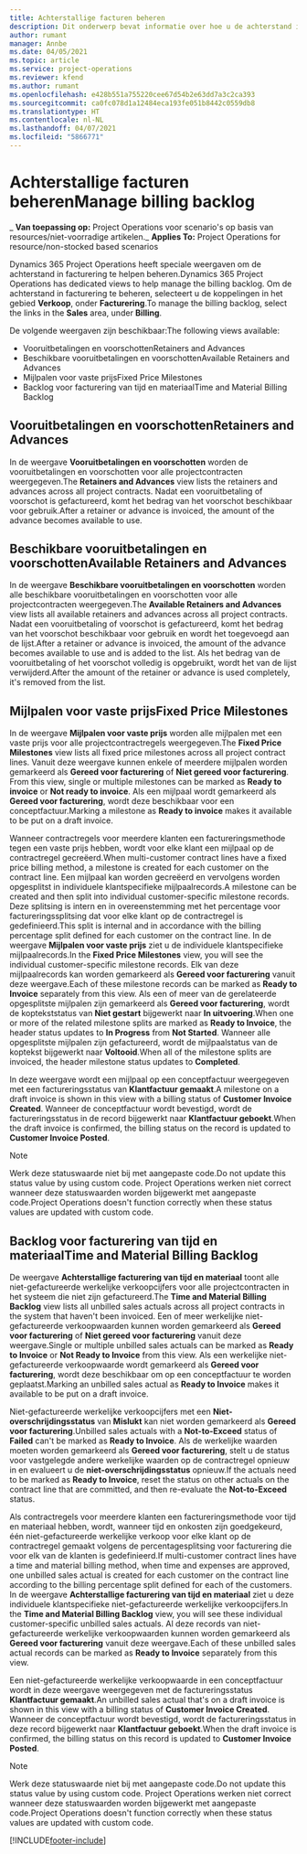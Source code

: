 ```yaml
---
title: Achterstallige facturen beheren
description: Dit onderwerp bevat informatie over hoe u de achterstand in facturering in Project Operations kunt weergeven en ermee kunt werken.
author: rumant
manager: Annbe
ms.date: 04/05/2021
ms.topic: article
ms.service: project-operations
ms.reviewer: kfend
ms.author: rumant
ms.openlocfilehash: e428b551a755220cee67d54b2e63dd7a3c2ca393
ms.sourcegitcommit: ca0fc078d1a12484eca193fe051b8442c0559db8
ms.translationtype: HT
ms.contentlocale: nl-NL
ms.lasthandoff: 04/07/2021
ms.locfileid: "5866771"
---
```

# <a name="manage-billing-backlog"></a><span data-ttu-id="b6723-103">Achterstallige facturen beheren</span><span class="sxs-lookup"><span data-stu-id="b6723-103">Manage billing backlog</span></span>

<span data-ttu-id="b6723-104">_ **Van toepassing op:** Project Operations voor scenario's op basis van resources/niet-voorradige artikelen.</span><span class="sxs-lookup"><span data-stu-id="b6723-104">_ **Applies To:** Project Operations for resource/non-stocked based scenarios</span></span>

<span data-ttu-id="b6723-105">Dynamics 365 Project Operations heeft speciale weergaven om de achterstand in facturering te helpen beheren.</span><span class="sxs-lookup"><span data-stu-id="b6723-105">Dynamics 365 Project Operations has dedicated views to help manage the billing backlog.</span></span> <span data-ttu-id="b6723-106">Om de achterstand in facturering te beheren, selecteert u de koppelingen in het gebied **Verkoop**, onder **Facturering**.</span><span class="sxs-lookup"><span data-stu-id="b6723-106">To manage the billing backlog, select the links in the **Sales** area, under **Billing**.</span></span> 

<span data-ttu-id="b6723-107">De volgende weergaven zijn beschikbaar:</span><span class="sxs-lookup"><span data-stu-id="b6723-107">The following views available:</span></span>

- <span data-ttu-id="b6723-108">Vooruitbetalingen en voorschotten</span><span class="sxs-lookup"><span data-stu-id="b6723-108">Retainers and Advances</span></span>
- <span data-ttu-id="b6723-109">Beschikbare vooruitbetalingen en voorschotten</span><span class="sxs-lookup"><span data-stu-id="b6723-109">Available Retainers and Advances</span></span>
- <span data-ttu-id="b6723-110">Mijlpalen voor vaste prijs</span><span class="sxs-lookup"><span data-stu-id="b6723-110">Fixed Price Milestones</span></span>
- <span data-ttu-id="b6723-111">Backlog voor facturering van tijd en materiaal</span><span class="sxs-lookup"><span data-stu-id="b6723-111">Time and Material Billing Backlog</span></span>

## <a name="retainers-and-advances"></a><span data-ttu-id="b6723-112">Vooruitbetalingen en voorschotten</span><span class="sxs-lookup"><span data-stu-id="b6723-112">Retainers and Advances</span></span>

<span data-ttu-id="b6723-113">In de weergave **Vooruitbetalingen en voorschotten** worden de vooruitbetalingen en voorschotten voor alle projectcontracten weergegeven.</span><span class="sxs-lookup"><span data-stu-id="b6723-113">The **Retainers and Advances** view lists the retainers and advances across all project contracts.</span></span> <span data-ttu-id="b6723-114">Nadat een vooruitbetaling of voorschot is gefactureerd, komt het bedrag van het voorschot beschikbaar voor gebruik.</span><span class="sxs-lookup"><span data-stu-id="b6723-114">After a retainer or advance is invoiced, the amount of the advance becomes available to use.</span></span>

## <a name="available-retainers-and-advances"></a><span data-ttu-id="b6723-115">Beschikbare vooruitbetalingen en voorschotten</span><span class="sxs-lookup"><span data-stu-id="b6723-115">Available Retainers and Advances</span></span>

<span data-ttu-id="b6723-116">In de weergave **Beschikbare vooruitbetalingen en voorschotten** worden alle beschikbare vooruitbetalingen en voorschotten voor alle projectcontracten weergegeven.</span><span class="sxs-lookup"><span data-stu-id="b6723-116">The **Available Retainers and Advances** view lists all available retainers and advances across all project contracts.</span></span> <span data-ttu-id="b6723-117">Nadat een vooruitbetaling of voorschot is gefactureerd, komt het bedrag van het voorschot beschikbaar voor gebruik en wordt het toegevoegd aan de lijst.</span><span class="sxs-lookup"><span data-stu-id="b6723-117">After a retainer or advance is invoiced, the amount of the advance becomes available to use and is added to the list.</span></span> <span data-ttu-id="b6723-118">Als het bedrag van de vooruitbetaling of het voorschot volledig is opgebruikt, wordt het van de lijst verwijderd.</span><span class="sxs-lookup"><span data-stu-id="b6723-118">After the amount of the retainer or advance is used completely, it's removed from the list.</span></span>

## <a name="fixed-price-milestones"></a><span data-ttu-id="b6723-119">Mijlpalen voor vaste prijs</span><span class="sxs-lookup"><span data-stu-id="b6723-119">Fixed Price Milestones</span></span>

<span data-ttu-id="b6723-120">In de weergave **Mijlpalen voor vaste prijs** worden alle mijlpalen met een vaste prijs voor alle projectcontractregels weergegeven.</span><span class="sxs-lookup"><span data-stu-id="b6723-120">The **Fixed Price Milestones** view lists all fixed price milestones across all project contract lines.</span></span> <span data-ttu-id="b6723-121">Vanuit deze weergave kunnen enkele of meerdere mijlpalen worden gemarkeerd als **Gereed voor facturering** of **Niet gereed voor facturering**.​</span><span class="sxs-lookup"><span data-stu-id="b6723-121">From this view, single or multiple milestones can be marked as **Ready to invoice** or **Not ready to invoice**.</span></span> <span data-ttu-id="b6723-122">Als een mijlpaal wordt gemarkeerd als **Gereed voor facturering**, wordt deze beschikbaar voor een conceptfactuur.</span><span class="sxs-lookup"><span data-stu-id="b6723-122">Marking a milestone as **Ready to invoice** makes it available to be put on a draft invoice.</span></span>

<span data-ttu-id="b6723-123">Wanneer contractregels voor meerdere klanten een factureringsmethode tegen een vaste prijs hebben, wordt voor elke klant een mijlpaal op de contractregel gecreëerd.</span><span class="sxs-lookup"><span data-stu-id="b6723-123">When multi-customer contract lines have a fixed price billing method, a milestone is created for each customer on the contract line.</span></span> <span data-ttu-id="b6723-124">Een mijlpaal kan worden gecreëerd en vervolgens worden opgesplitst in individuele klantspecifieke mijlpaalrecords.</span><span class="sxs-lookup"><span data-stu-id="b6723-124">A milestone can be created and then split into individual customer-specific milestone records.</span></span> <span data-ttu-id="b6723-125">Deze splitsing is intern en in overeenstemming met het percentage voor factureringssplitsing dat voor elke klant op de contractregel is gedefinieerd.</span><span class="sxs-lookup"><span data-stu-id="b6723-125">This split is internal and in accordance with the billing percentage split defined for each customer on the contract line.</span></span> <span data-ttu-id="b6723-126">In de weergave **Mijlpalen voor vaste prijs** ziet u de individuele klantspecifieke mijlpaalrecords.</span><span class="sxs-lookup"><span data-stu-id="b6723-126">In the **Fixed Price Milestones** view, you will see the individual customer-specific milestone records.</span></span> <span data-ttu-id="b6723-127">Elk van deze mijlpaalrecords kan worden gemarkeerd als **Gereed voor facturering** vanuit deze weergave.</span><span class="sxs-lookup"><span data-stu-id="b6723-127">Each of these milestone records can be marked as **Ready to Invoice** separately from this view.</span></span> <span data-ttu-id="b6723-128">Als een of meer van de gerelateerde opgesplitste mijlpalen zijn gemarkeerd als **Gereed voor facturering**, wordt de koptekststatus van **Niet gestart** bijgewerkt naar **In uitvoering**​.</span><span class="sxs-lookup"><span data-stu-id="b6723-128">When one or more of the related milestone splits are marked as **Ready to Invoice**, the header status updates to **In Progress** from **Not Started**.</span></span> <span data-ttu-id="b6723-129">Wanneer alle opgesplitste mijlpalen zijn gefactureerd, wordt de mijlpaalstatus van de koptekst bijgewerkt naar **Voltooid**​.</span><span class="sxs-lookup"><span data-stu-id="b6723-129">When all of the milestone splits are invoiced, the header milestone status updates to **Completed**.</span></span>

<span data-ttu-id="b6723-130">In deze weergave wordt een mijlpaal op een conceptfactuur weergegeven met een factureringsstatus van **Klantfactuur gemaakt**.</span><span class="sxs-lookup"><span data-stu-id="b6723-130">A milestone on a draft invoice is shown in this view with a billing status of **Customer Invoice Created**.</span></span> <span data-ttu-id="b6723-131">Wanneer de conceptfactuur wordt bevestigd, wordt de factureringsstatus in de record bijgewerkt naar **Klantfactuur geboekt**.</span><span class="sxs-lookup"><span data-stu-id="b6723-131">When the draft invoice is confirmed, the billing status on the record is updated to **Customer Invoice Posted**.</span></span> 

> [!NOTE] 
> <span data-ttu-id="b6723-132">Werk deze statuswaarde niet bij met aangepaste code.</span><span class="sxs-lookup"><span data-stu-id="b6723-132">Do not update this status value by using custom code.</span></span> <span data-ttu-id="b6723-133">Project Operations werken niet correct wanneer deze statuswaarden worden bijgewerkt met aangepaste code.</span><span class="sxs-lookup"><span data-stu-id="b6723-133">Project Operations doesn't function correctly when these status values are updated with custom code.</span></span>

## <a name="time-and-material-billing-backlog"></a><span data-ttu-id="b6723-134">Backlog voor facturering van tijd en materiaal</span><span class="sxs-lookup"><span data-stu-id="b6723-134">Time and Material Billing Backlog</span></span>

<span data-ttu-id="b6723-135">De weergave **Achterstallige facturering van tijd en materiaal** toont alle niet-gefactureerde werkelijke verkoopcijfers voor alle projectcontracten in het systeem die niet zijn gefactureerd.</span><span class="sxs-lookup"><span data-stu-id="b6723-135">The **Time and Material Billing Backlog** view lists all unbilled sales actuals across all project contracts in the system that haven't been invoiced.</span></span> <span data-ttu-id="b6723-136">Een of meer werkelijke niet-gefactureerde verkoopwaarden kunnen worden gemarkeerd als **Gereed voor facturering** of **Niet gereed voor facturering** vanuit deze weergave.</span><span class="sxs-lookup"><span data-stu-id="b6723-136">Single or multiple unbilled sales actuals can be marked as **Ready to Invoice** or **Not Ready to Invoice** from this view.</span></span> <span data-ttu-id="b6723-137">Als een werkelijke niet-gefactureerde verkoopwaarde wordt gemarkeerd als **Gereed voor facturering**, wordt deze beschikbaar om op een conceptfactuur te worden geplaatst.</span><span class="sxs-lookup"><span data-stu-id="b6723-137">Marking an unbilled sales actual as **Ready to Invoice** makes it available to be put on a draft invoice.</span></span>

<span data-ttu-id="b6723-138">Niet-gefactureerde werkelijke verkoopcijfers met een **Niet-overschrijdingsstatus** van **Mislukt** kan niet worden gemarkeerd als **Gereed voor facturering**.</span><span class="sxs-lookup"><span data-stu-id="b6723-138">Unbilled sales actuals with a **Not-to-Exceed** status of **Failed** can't be marked as **Ready to Invoice**.</span></span> <span data-ttu-id="b6723-139">Als de werkelijke waarden moeten worden gemarkeerd als **Gereed voor facturering**, stelt u de status voor vastgelegde andere werkelijke waarden op de contractregel opnieuw in en evalueert u de **niet-overschrijdingsstatus** opnieuw.</span><span class="sxs-lookup"><span data-stu-id="b6723-139">If the actuals need to be marked as **Ready to Invoice**, reset the status on other actuals on the contract line that are committed, and then re-evaluate the **Not-to-Exceed** status.</span></span>

<span data-ttu-id="b6723-140">Als contractregels voor meerdere klanten een factureringsmethode voor tijd en materiaal hebben, wordt, wanneer tijd en onkosten zijn goedgekeurd, één niet-gefactureerde werkelijke verkoop voor elke klant op de contractregel gemaakt volgens de percentagesplitsing voor facturering die voor elk van de klanten is gedefinieerd.</span><span class="sxs-lookup"><span data-stu-id="b6723-140">If multi-customer contract lines have a time and material billing method, when time and expenses are approved, one unbilled sales actual is created for each customer on the contract line according to the billing percentage split defined for each of the customers.</span></span> <span data-ttu-id="b6723-141">In de weergave **Achterstallige facturering van tijd en materiaal** ziet u deze individuele klantspecifieke niet-gefactureerde werkelijke verkoopcijfers.</span><span class="sxs-lookup"><span data-stu-id="b6723-141">In the **Time and Material Billing Backlog** view, you will see these individual customer-specific unbilled sales actuals.</span></span> <span data-ttu-id="b6723-142">Al deze records van niet-gefactureerde werkelijke verkoopwaarden kunnen worden gemarkeerd als **Gereed voor facturering** vanuit deze weergave.</span><span class="sxs-lookup"><span data-stu-id="b6723-142">Each of these unbilled sales actual records can be marked as **Ready to Invoice** separately from this view.</span></span>

<span data-ttu-id="b6723-143">Een niet-gefactureerde werkelijke verkoopwaarde in een conceptfactuur wordt in deze weergave weergegeven met de factureringsstatus **Klantfactuur gemaakt**​.</span><span class="sxs-lookup"><span data-stu-id="b6723-143">An unbilled sales actual that's on a draft invoice is shown in this view with a billing status of **Customer Invoice Created**.</span></span> <span data-ttu-id="b6723-144">Wanneer de conceptfactuur wordt bevestigd, wordt de factureringsstatus in deze record bijgewerkt naar **Klantfactuur geboekt**.</span><span class="sxs-lookup"><span data-stu-id="b6723-144">When the draft invoice is confirmed, the billing status on this record is updated to **Customer Invoice Posted**.</span></span> 

> [!NOTE] 
> <span data-ttu-id="b6723-145">Werk deze statuswaarde niet bij met aangepaste code.</span><span class="sxs-lookup"><span data-stu-id="b6723-145">Do not update this status value by using custom code.</span></span> <span data-ttu-id="b6723-146">Project Operations werken niet correct wanneer deze statuswaarden worden bijgewerkt met aangepaste code.</span><span class="sxs-lookup"><span data-stu-id="b6723-146">Project Operations doesn't function correctly when these status values are updated with custom code.</span></span>


[!INCLUDE[footer-include](../includes/footer-banner.md)]
